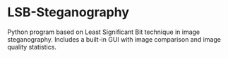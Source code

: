 # LSB-Steganography
Python program based on Least Significant Bit technique in image steganography. Includes a built-in GUI with image comparison and image quality statistics.
